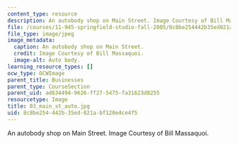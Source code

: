 ```yaml
---
content_type: resource
description: An autobody shop on Main Street. Image Courtesy of Bill Massaquoi.
file: /courses/11-945-springfield-studio-fall-2005/8c8be254442b35ed021abf120e4ce4f5_03_main_st_auto.jpg
file_type: image/jpeg
image_metadata:
  caption: An autobody shop on Main Street.
  credit: Image Courtesy of Bill Massaquoi.
  image-alt: Auto body.
learning_resource_types: []
ocw_type: OCWImage
parent_title: Businesses
parent_type: CourseSection
parent_uid: ad634494-9626-ff27-5475-fa31623d8255
resourcetype: Image
title: 03_main_st_auto.jpg
uid: 8c8be254-442b-35ed-021a-bf120e4ce4f5
---
```

An autobody shop on Main Street. Image Courtesy of Bill Massaquoi.

